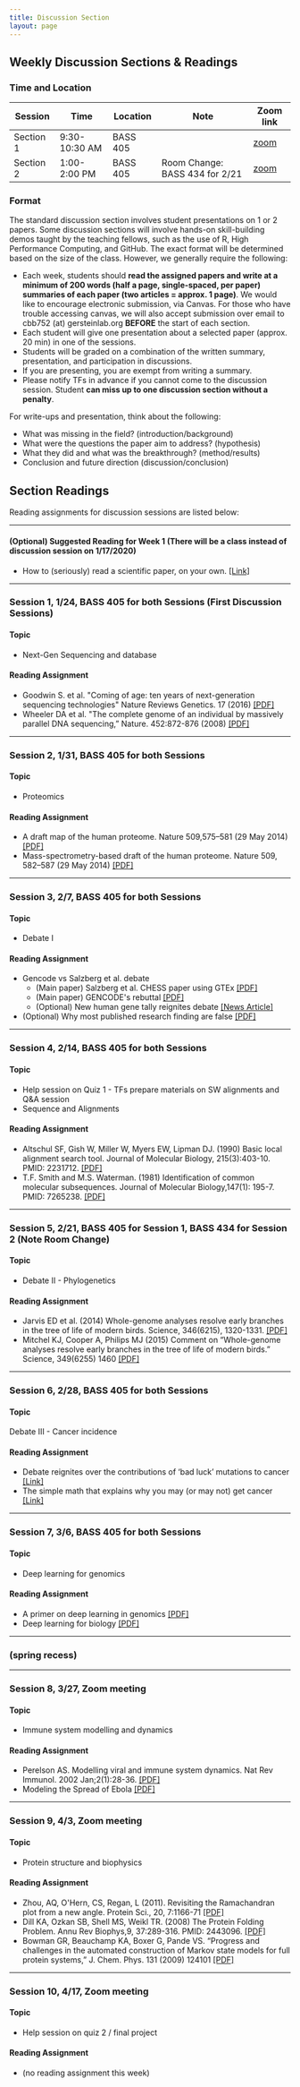 ```yaml
---
title: Discussion Section
layout: page
---
```


## Weekly Discussion Sections & Readings

### Time and Location

| Session | Time | Location | Note | Zoom link |
| --- | --- | --- | --- | --- |
| Section 1 | 9:30-10:30 AM | BASS 405 | &nbsp; | [zoom](https://yale.zoom.us/j/681976964) |
| Section 2 | 1:00-2:00 PM | BASS 405 | Room Change: BASS 434 for 2/21 | [zoom](https://yale.zoom.us/j/375287232) |

### Format

The standard discussion section involves student presentations on 1 or 2 papers. Some discussion sections will involve hands-on skill-building demos taught by the teaching fellows, such as the use of R, High Performance Computing, and GitHub. The exact format will be determined based on the size of the class. However, we generally require the following:

* Each week, students should **read the assigned papers and write at a minimum of 200 words (half a page, single-spaced, per paper) summaries of each paper (two articles = approx. 1 page)**.
We would like to encourage electronic submission, via Canvas. For those who have trouble accessing canvas, we will also accept submission over email to cbb752 (at) gersteinlab.org **BEFORE** the start of each section.
* Each student will give one presentation about a selected paper (approx. 20 min) in one of the sessions.
* Students will be graded on a combination of the written summary, presentation, and participation in discussions.
* If you are presenting, you are exempt from writing a summary.
* Please notify TFs in advance if you cannot come to the discussion session. Student **can miss up to one discussion section without a penalty**.

For write-ups and presentation, think about the following:  
* What was missing in the field? (introduction/background)
* What were the questions the paper aim to address? (hypothesis)
* What they did and what was the breakthrough? (method/results)
* Conclusion and future direction (discussion/conclusion)

## Section Readings

Reading assignments for discussion sessions are listed below:

---

#### (Optional) Suggested Reading for Week 1 (There will be a class instead of discussion session on 1/17/2020)
* How to (seriously) read a scientific paper, on your own. [[Link]](http://www.sciencemag.org/careers/2016/03/how-seriously-read-scientific-paper)

---

### Session 1, 1/24, BASS 405 for both Sessions (First Discussion Sessions)

#### Topic
* Next-Gen Sequencing and database

#### Reading Assignment
* Goodwin S. et al. "Coming of age: ten years of next-generation sequencing technologies" Nature Reviews Genetics. 17 (2016) [[PDF]](http://www.nature.com/nrg/journal/v17/n6/pdf/nrg.2016.49.pdf)
* Wheeler DA et al. "The complete genome of an individual by massively parallel DNA sequencing,” Nature. 452:872-876 (2008) [[PDF]](http://www.gersteinlab.org/courses/452/10-spring/pdf/WatsonGenome.pdf)

---

### Session 2,	1/31, BASS 405 for both Sessions

#### Topic
* Proteomics

#### Reading Assignment
* A draft map of the human proteome. Nature 509,575–581 (29 May 2014) [[PDF]](https://www.nature.com/articles/nature13302.pdf)
* Mass-spectrometry-based draft of the human proteome. Nature 509, 582–587 (29 May 2014) [[PDF]](https://www.nature.com/articles/nature13319.pdf)

---

### Session 3,	2/7, BASS 405 for both Sessions

#### Topic
* Debate I

#### Reading Assignment
* Gencode vs Salzberg et al. debate
  * (Main paper) Salzberg et al. CHESS paper using GTEx [[PDF]](https://www.biorxiv.org/content/early/2018/05/29/332825.full.pdf)
  * (Main paper) GENCODE's rebuttal [[PDF]](https://www.biorxiv.org/content/early/2018/07/02/360602.full.pdf)
  * (Optional) New human gene tally reignites debate [[News Article]](https://www.nature.com/articles/d41586-018-05462-w)
* (Optional) Why most published research finding are false [[PDF]](https://journals.plos.org/plosmedicine/article/file?id=10.1371/journal.pmed.0020124&type=printable)

---

### Session 4,	2/14, BASS 405 for both Sessions

#### Topic
* Help session on Quiz 1 - TFs prepare materials on SW alignments and Q&A session
* Sequence and Alignments

#### Reading Assignment
* Altschul SF, Gish W, Miller W, Myers EW, Lipman DJ. (1990) Basic local alignment search tool. Journal of Molecular Biology, 215(3):403-10. PMID: 2231712. [[PDF]](http://www.gersteinlab.org/courses/452/10-spring/pdf/Altschul.pdf)
* T.F. Smith and M.S. Waterman. (1981) Identification of common molecular subsequences. Journal of Molecular Biology,147(1): 195-7. PMID: 7265238. [[PDF]](http://www.gersteinlab.org/courses/452/10-spring/pdf/sw.pdf)

---

### Session 5,	2/21, BASS 405 for Session 1, BASS 434 for Session 2 (Note Room Change)

#### Topic
* Debate II - Phylogenetics

#### Reading Assignment
* Jarvis ED et al. (2014) Whole-genome analyses resolve early branches in the tree of life of modern birds. Science, 346(6215), 1320-1331. [[PDF]](http://science.sciencemag.org/content/sci/346/6215/1320.full.pdf)
* Mitchel KJ, Cooper A, Philips MJ (2015) Comment on “Whole-genome analyses resolve early branches in the tree of life of modern birds.” Science, 349(6255) 1460 [[PDF]](http://science.sciencemag.org/content/sci/349/6255/1460.1.full.pdf)

---

### Session 6,	2/28, BASS 405 for both Sessions

#### Topic
Debate III - Cancer incidence

#### Reading Assignment
* Debate reignites over the contributions of ‘bad luck’ mutations to cancer [[Link]](http://www.sciencemag.org/news/2017/03/debate-reignites-over-contributions-bad-luck-mutations-cancer)
* The simple math that explains why you may (or may not) get cancer [[Link]](http://www.sciencemag.org/news/2015/01/simple-math-explains-why-you-may-or-may-not-get-cancer)

---

### Session 7, 3/6,	BASS 405 for both Sessions

#### Topic
* Deep learning for genomics

#### Reading Assignment
* A primer on deep learning in genomics [[PDF]](https://www.nature.com/articles/s41588-018-0295-5.pdf)
* Deep learning for biology [[PDF]](https://www.nature.com/magazine-assets/d41586-018-02174-z/d41586-018-02174-z.pdf)

---

### (spring recess)

---

### Session 8,	3/27, Zoom meeting

#### Topic
* Immune system modelling and dynamics

#### Reading Assignment
* Perelson AS. Modelling viral and immune system dynamics. Nat Rev Immunol. 2002 Jan;2(1):28-36. [[PDF]](http://www.gersteinlab.org/courses/452/10-spring/pdf/perelson.pdf)
* Modeling the Spread of Ebola [[PDF]](https://www.sciencedirect.com/science/article/pii/S2210909915300618/pdfft?md5=5821aebbd161d4c945b83f57e658cdf5&pid=1-s2.0-S2210909915300618-main.pdf)

---

### Session 9, 4/3, Zoom meeting

#### Topic
* Protein structure and biophysics

#### Reading Assignment
* Zhou, AQ, O'Hern, CS, Regan, L (2011). Revisiting the Ramachandran plot from a new angle. Protein Sci., 20, 7:1166-71 [[PDF]](http://jamming.research.yale.edu/files/papers/rama.pdf)
* Dill KA, Ozkan SB, Shell MS, Weikl TR. (2008) The Protein Folding Problem. Annu Rev Biophys,9, 37:289-316. PMID: 2443096. [[PDF]](http://www.gersteinlab.org/courses/452/10-spring/pdf/proteinFolding.pdf)
* Bowman GR, Beauchamp KA, Boxer G, Pande VS. “Progress and challenges in the automated construction of Markov state models for full protein systems,” J. Chem. Phys. 131 (2009) 124101 [[PDF]](http://www.gersteinlab.org/courses/452/10-spring/pdf/bowman.pdf)

---

### Session 10, 4/17, Zoom meeting

#### Topic
* Help session on quiz 2 / final project

#### Reading Assignment
* (no reading assignment this week)
